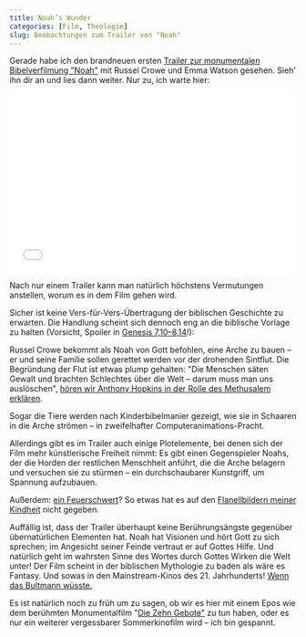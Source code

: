 ```yaml
---
title: Noah’s Wunder
categories: [Film, Theologie]
slug: Beobachtungen zum Trailer von "Noah"
---
```


Gerade habe ich den brandneuen ersten [Trailer zur monumentalen Bibelverfilmung "Noah"](http://youtu.be/z0yf5NY9_Eg) mit Russel Crowe und Emma Watson gesehen. Sieh’ ihn dir an und lies dann weiter. Nur zu, ich warte hier:

<iframe width="100%" height="315" src="//www.youtube-nocookie.com/embed/z0yf5NY9_Eg?rel=0" frameborder="0" allowfullscreen></iframe>

Nach nur einem Trailer kann man natürlich höchstens Vermutungen anstellen, worum es in dem Film gehen wird.

Sicher ist keine Vers-für-Vers-Übertragung der biblischen Geschichte zu erwarten. Die Handlung scheint sich dennoch eng an die biblische Vorlage zu halten (Vorsicht, Spoiler in [Genesis 7,10–8,14](http://www.bibleserver.com/text/LUT/1.Mose7)!): 

Russel Crowe bekommt als Noah von Gott befohlen, eine Arche zu bauen – er und seine Familie sollen gerettet werden vor der drohenden Sintflut. Die Begründung der Flut ist etwas plump gehalten: "Die Menschen säten Gewalt und brachten Schlechtes über die Welt – darum muss man uns auslöschen", [hören wir Anthony Hopkins in der Rolle des Methusalem erklären](http://youtu.be/z0yf5NY9_Eg?t=30s).

Sogar die Tiere werden nach Kinderbibelmanier gezeigt, wie sie in Schaaren in die Arche strömen – in zweifelhafter Computeranimations-Pracht.

Allerdings gibt es im Trailer auch einige Plotelemente, bei denen sich der Film mehr künstlerische Freiheit nimmt: Es gibt einen Gegenspieler Noahs, der die Horden der restlichen Menschheit anführt, die die Arche belagern und versuchen sie zu stürmen – ein durchschaubarer Kunstgriff, um Spannung aufzubauen. 

Außerdem: [ein Feuerschwert](http://youtu.be/z0yf5NY9_Eg?t=1m51s)? So etwas hat es auf den [Flanellbildern meiner Kindheit](http://www.cvsamenkorn.de/WebRoot/Store20/Shops/62617714/4C03/624C/F55F/7885/7B5F/C0A8/29B9/D9CB/33_2_Flanell.jpg) nicht gegeben.

Auffällig ist, dass der Trailer überhaupt keine Berührungsängste gegenüber übernatürlichen Elementen hat. Noah hat Visionen und hört Gott zu sich sprechen; im Angesicht seiner Feinde vertraut er auf Gottes Hilfe. Und natürlich geht im wahrsten Sinne des Wortes durch Gottes Wirken die Welt unter! Der Film scheint in der biblischen Mythologie zu baden als wäre es Fantasy. Und sowas in den Mainstream-Kinos des 21. Jahrhunderts! [Wenn das Bultmann wüsste.](http://de.wikipedia.org/wiki/Entmythologisierung)

Es ist natürlich noch zu früh um zu sagen, ob wir es hier mit einem Epos wie dem berühmten Monumentalfilm "[Die Zehn Gebote"](http://www.imdb.com/title/tt0049833/) zu tun haben, oder es nur ein weiterer vergessbarer Sommerkinofilm wird – ich bin gespannt.